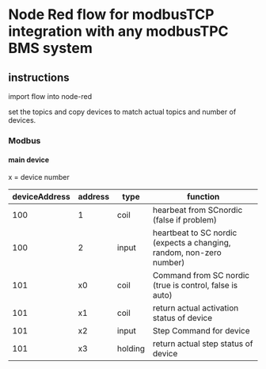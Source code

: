 # Node Red flow for modbusTCP integration with any modbusTPC BMS system
## instructions
import flow into node-red

set the topics and copy devices to match actual topics and number of devices.

### Modbus
#### main device
x = device number

| deviceAddress |  address |  type |  function |
| --- | ---| --- | --- |
| 100 |  1 | coil  |  hearbeat from SCnordic (false if problem) |
| 100 |  2 |  input |  heartbeat to SC nordic (expects a changing, random, non-zero number) |
| 101 |  x0 |  coil |  Command from SC nordic (true is control, false is auto) |
| 101 |  x1 |  coil |  return actual activation status of device |
| 101 |  x2 |  input |  Step Command for device |
| 101 | x3 | holding  | return actual step status of device |

